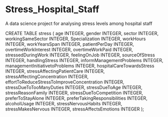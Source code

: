 # Stress_Hospital_Staff
A data science project for analysing stress levels among hospital staff


CREATE TABLE stress (
age				INTEGER,
gender 				INTEGER,
sector 				INTEGER,
workingSameSector 			INTEGER,
Specialization 			INTEGER,
workHours 				INTEGER,
workYearsSpan 			INTEGER,
patientPerDay 			INTEGER,
overtimeWorkInterest			INTEGER,
overtimeWorkPaid 			INTEGER,
stressedDuringWork 			INTEGER,
feelingOnJob				INTEGER,
sourceOfStress 			INTEGER,
handlingStress 			INTEGER,
informManagementProblems		INTEGER,
managementInitiativetoProblems 		INTEGER,
hospitalCareTowardsStress 		INTEGER,
stressAffectingPatientCare 			INTEGER,
stressAffectingConcentration 		INTEGER,
effortToReduceStressToImproveConcentration	INTEGER,
stressDueToTooManyDuties 		INTEGER,
stressDueToAge			INTEGER,
stressReasonFamily 			INTEGER,
stressDueToCompetition 			INTEGER,
preferToStayAlone 			INTEGER,
preferTakingResponsibilities 		INTEGER,
alcoholUsage 			INTEGER,
stressNervousHabits 			INTEGER,
stressMakesNervous			INTEGER,
stressAffectsEmotions 			INTEGER
);
